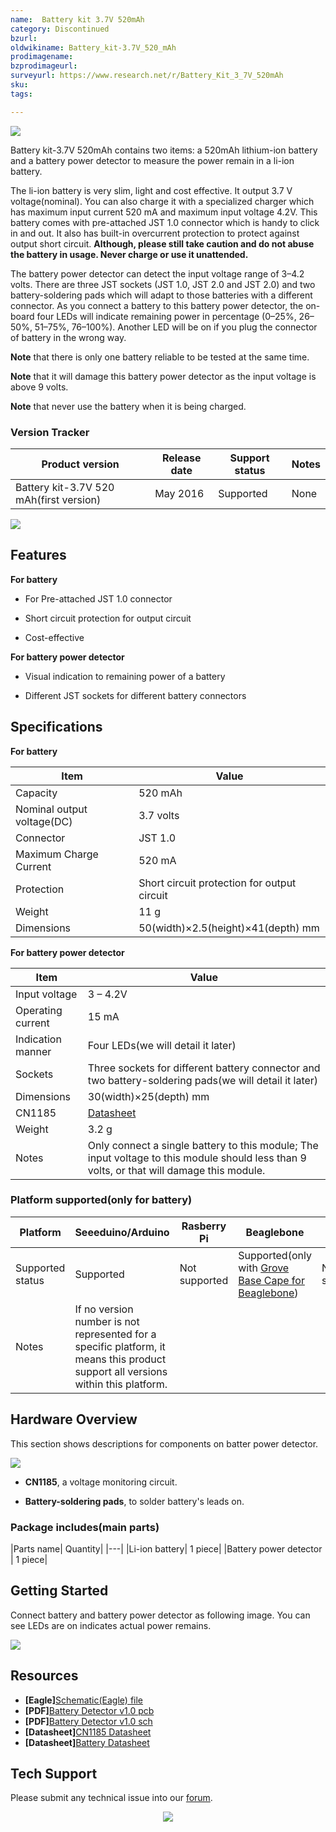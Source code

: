 ```yaml
---
name:  Battery kit 3.7V 520mAh
category: Discontinued
bzurl:
oldwikiname: Battery_kit-3.7V_520_mAh
prodimagename:
bzprodimageurl:
surveyurl: https://www.research.net/r/Battery_Kit_3_7V_520mAh
sku:
tags:

---
```


![](https://github.com/SeeedDocument/Battery-kit-3.7V_520-mAh/raw/master/img/Battery_kit-3.7V_520mAh_Product_View_960.jpg)

Battery kit-3.7V 520mAh contains two items: a 520mAh lithium-ion battery and a battery power detector to measure the power remain in a li-ion battery.

The li-ion battery is very slim, light and cost effective. It output 3.7 V voltage(nominal). You can also charge it with a specialized charger which has maximum input current 520 mA and maximum input voltage 4.2V. This battery comes with pre-attached JST 1.0 connector which is handy to click in and out. It also has built-in overcurrent protection to protect against output short circuit. **Although, please still take caution and do not abuse the battery in usage. Never charge or use it unattended.**

The battery power detector can detect the input voltage range of 3–4.2 volts. There are three JST sockets (JST 1.0, JST 2.0 and JST 2.0) and two battery-soldering pads which will adapt to those batteries with a different connector. As you connect a battery to this battery power detector, the on-board four LEDs will indicate remaining power in percentage (0–25%, 26–50%, 51–75%, 76–100%). Another LED will be on if you plug the connector of battery in the wrong way.

**Note** that there is only one battery reliable to be tested at the same time.

**Note**  that it will damage this battery power detector as the input voltage is above 9 volts.

**Note**  that never use the battery when it is being charged.

###  Version Tracker ###



|Product version | Release date |Support status | Notes|
|---|---|---|---|
| Battery kit-3.7V 520 mAh(first version)|  May 2016 | Supported | None|

[![](https://raw.githubusercontent.com/SeeedDocument/Seeed-WiKi/master/docs/images/get_one_now.png) ](http://www.seeedstudio.com/depot/Battery-kit37V-520mAh-p-2646.html)

##  Features ##

**For battery**

- For Pre-attached JST 1.0 connector

- Short circuit protection for output circuit

- Cost-effective

**For battery power detector**

- Visual indication to remaining power of a battery

- Different JST sockets for different battery connectors

##  Specifications ##

**For battery**

|Item|Value|
|--|--|
 |Capacity  |520 mAh|
 |Nominal output voltage(DC) | 3.7 volts|
| Connector  | JST 1.0|
  |Maximum Charge Current|  520 mA|
|  Protection | Short circuit protection for output circuit|
 |Weight | 11 g|
  |Dimensions |  50(width)×2.5(height)×41(depth) mm|

**For battery power detector**

|Item|Value|
|---|---|
 |Input voltage | 3 – 4.2V|
 |Operating current |15 mA|
 |Indication manner   |Four LEDs(we will detail it later)|
|Sockets   |Three sockets for different battery connector and two battery-soldering pads(we will detail it later)|
 |Dimensions |  30(width)×25(depth) mm|
 |CN1185| [Datasheet](https://github.com/SeeedDocument/Battery-kit-3.7V_520-mAh/raw/master/res/CN1185_Datasheet.pdf)|
|  Weight | 3.2 g|
 |Notes | Only connect a single battery to this module; The input voltage to this module should less than 9 volts, or that will damage this module.|

###  Platform supported(only for battery) ###



|Platform |Seeeduino/Arduino|  Rasberry Pi |  Beaglebone | LinkIt ONE|
|--|--|--|--|--|
 |Supported status| Supported|  Not supported | Supported(only with [Grove Base Cape for Beaglebone](https://seeeddoc.github.io/Grove_Base_Cape_for_BeagleBone_v2/)) | Not supported|
 |Notes|  If no version number is not represented for a specific platform, it means this product support all versions within this platform.|||||

##  Hardware Overview  ##

This section shows descriptions for components on batter power detector.

![](https://github.com/SeeedDocument/Battery-kit-3.7V_520-mAh/raw/master/img/Battery_kit-3.7V_520mAh_Battery_power_detector_components_description_1200_s.jpg)

- **CN1185**, a voltage monitoring circuit.

- **Battery-soldering pads**, to solder battery's leads on.

### Package includes(main parts)  ###


|Parts name|    Quantity|
|---|
  |Li-ion battery|  1 piece|
  |Battery power detector | 1 piece|

##  Getting Started  ##

Connect battery and battery power detector as following image. You can see LEDs are on indicates actual power remains.

![](https://github.com/SeeedDocument/Battery-kit-3.7V_520-mAh/raw/master/img/Battery_kit-3.7V_520mAh_Battery_power_demo_1200_s.jpg)


##  Resources ##

- **[Eagle]**[Schematic(Eagle) file](https://github.com/SeeedDocument/Battery-kit-3.7V_520-mAh/raw/master/res/Battery_kit-3.7V_520mAh_Schematics.zip)
- **[PDF]**[Battery Detector v1.0 pcb](https://github.com/SeeedDocument/Battery-kit-3.7V_520-mAh/raw/master/res/Battery%20Detector%20v1.0pcb.pdf)
- **[PDF]**[Battery Detector v1.0 sch](https://github.com/SeeedDocument/Battery-kit-3.7V_520-mAh/raw/master/res/Battery%20Detector%20v1.0.pdf)
- **[Datasheet]**[CN1185 Datasheet](https://github.com/SeeedDocument/Battery-kit-3.7V_520-mAh/raw/master/res/CN1185_Datasheet.pdf)
- **[Datasheet]**[Battery Datasheet](https://github.com/SeeedDocument/Battery-kit-3.7V_520-mAh/raw/master/res/Lithium-ion_Battery_3.7V-520mAH_Datasheet.pdf)

## Tech Support
Please submit any technical issue into our [forum](http://forum.seeedstudio.com/). <br /><p style="text-align:center"><a href="https://www.seeedstudio.com/act-4.html?utm_source=wiki&utm_medium=wikibanner&utm_campaign=newproducts" target="_blank"><img src="https://github.com/SeeedDocument/Wiki_Banner/raw/master/new_product.jpg" /></a></p>